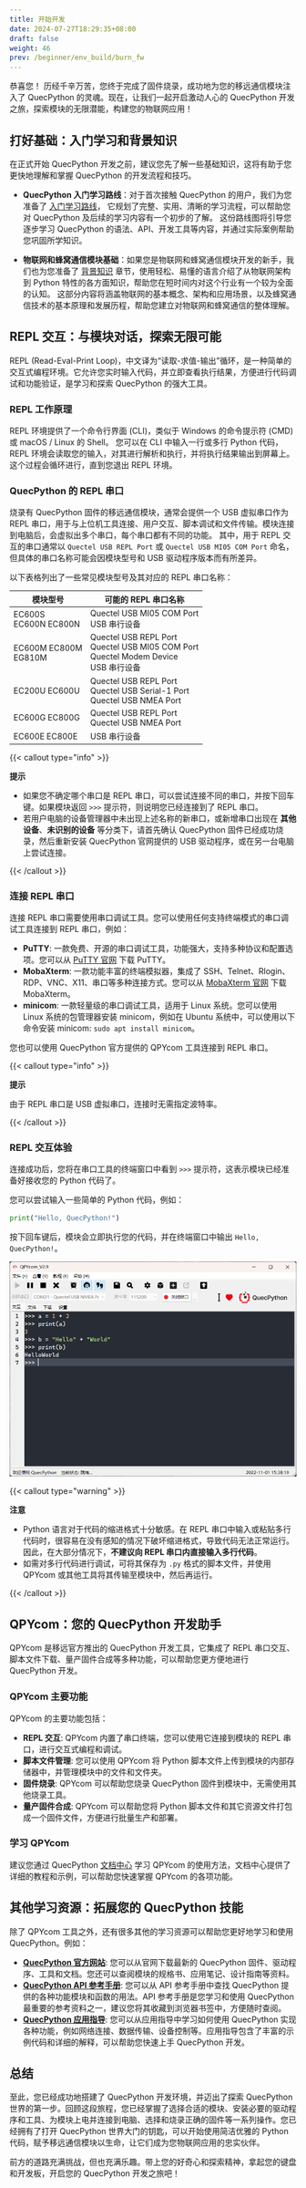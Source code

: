 ```yaml
---
title: 开始开发
date: 2024-07-27T18:29:35+08:00
draft: false
weight: 46
prev: /beginner/env_build/burn_fw
---
```


恭喜您！ 历经千辛万苦，您终于完成了固件烧录，成功地为您的移远通信模块注入了 QuecPython 的灵魂。现在，让我们一起开启激动人心的 QuecPython 开发之旅，探索模块的无限潜能，构建您的物联网应用！

## 打好基础：入门学习和背景知识

在正式开始 QuecPython 开发之前，建议您先了解一些基础知识，这将有助于您更快地理解和掌握 QuecPython 的开发流程和技巧。

- **QuecPython 入门学习路线**：对于首次接触 QuecPython 的用户，我们为您准备了 [入门学习路线](../../learning_path)， 它规划了完整、实用、清晰的学习流程，可以帮助您对 QuecPython 及后续的学习内容有一个初步的了解。 这份路线图将引导您逐步学习 QuecPython 的语法、API、开发工具等内容，并通过实际案例帮助您巩固所学知识。

- **物联网和蜂窝通信模块基础**：如果您是物联网和蜂窝通信模块开发的新手，我们也为您准备了 [背景知识](../../knowledge) 章节，使用轻松、易懂的语言介绍了从物联网架构到 Python 特性的各方面知识，帮助您在短时间内对这个行业有一个较为全面的认知。 这部分内容将涵盖物联网的基本概念、架构和应用场景，以及蜂窝通信技术的基本原理和发展历程，帮助您建立对物联网和蜂窝通信的整体理解。

## REPL 交互：与模块对话，探索无限可能

REPL (Read-Eval-Print Loop)，中文译为“读取-求值-输出”循环，是一种简单的交互式编程环境。它允许您实时输入代码，并立即查看执行结果，方便进行代码调试和功能验证，是学习和探索 QuecPython 的强大工具。

### REPL 工作原理

REPL 环境提供了一个命令行界面 (CLI)，类似于 Windows 的命令提示符 (CMD) 或 macOS / Linux 的 Shell。 您可以在 CLI 中输入一行或多行 Python 代码，REPL 环境会读取您的输入，对其进行解析和执行，并将执行结果输出到屏幕上。这个过程会循环进行，直到您退出 REPL 环境。

### QuecPython 的 REPL 串口

烧录有 QuecPython 固件的移远通信模块，通常会提供一个 USB 虚拟串口作为 REPL 串口，用于与上位机工具连接、用户交互、脚本调试和文件传输。模块连接到电脑后，会虚拟出多个串口，每个串口都有不同的功能。 其中，用于 REPL 交互的串口通常以 `Quectel USB REPL Port` 或 `Quectel USB MI05 COM Port` 命名，但具体的串口名称可能会因模块型号和 USB 驱动程序版本而有所差异。

以下表格列出了一些常见模块型号及其对应的 REPL 串口名称：

| 模块型号                  | 可能的 REPL 串口名称                                                                             |
| ------------------------- | ------------------------------------------------------------------------------------------------ |
| EC600S<br />EC600N EC800N | Quectel USB MI05 COM Port<br />USB 串行设备                                                      |
| EC600M EC800M<br />EG810M | Quectel USB REPL Port<br />Quectel USB MI05 COM Port<br />Quectel Modem Device<br />USB 串行设备 |
| EC200U EC600U             | Quectel USB REPL Port<br />Quectel USB Serial-1 Port<br />Quectel USB NMEA Port                  |
| EC600G EC800G             | Quectel USB REPL Port<br />Quectel USB NMEA Port                                                 |
| EC600E EC800E             | USB 串行设备                                                                                     |

{{< callout type="info" >}}

**提示**

- 如果您不确定哪个串口是 REPL 串口，可以尝试连接不同的串口，并按下回车键。如果模块返回 `>>>` 提示符，则说明您已经连接到了 REPL 串口。
- 若用户电脑的设备管理器中未出现上述名称的新串口，或新增串口出现在 **其他设备**、**未识别的设备** 等分类下，请首先确认 QuecPython 固件已经成功烧录，然后重新安装 QuecPython 官网提供的 USB 驱动程序，或在另一台电脑上尝试连接。

{{< /callout >}}

### 连接 REPL 串口

连接 REPL 串口需要使用串口调试工具。您可以使用任何支持终端模式的串口调试工具连接到 REPL 串口，例如：

- **PuTTY**: 一款免费、开源的串口调试工具，功能强大，支持多种协议和配置选项。您可以从 [PuTTY 官网](https://www.chiark.greenend.org.uk/~sgtatham/putty/latest.html) 下载 PuTTY。
- **MobaXterm**: 一款功能丰富的终端模拟器，集成了 SSH、Telnet、Rlogin、RDP、VNC、X11、串口等多种连接方式。您可以从 [MobaXterm 官网](https://mobaxterm.mobatek.net/) 下载 MobaXterm。
- **minicom**: 一款轻量级的串口调试工具，适用于 Linux 系统。您可以使用 Linux 系统的包管理器安装 minicom，例如在 Ubuntu 系统中，可以使用以下命令安装 minicom: `sudo apt install minicom`。

您也可以使用 QuecPython 官方提供的 QPYcom 工具连接到 REPL 串口。

{{< callout type="info" >}}

**提示**

由于 REPL 串口是 USB 虚拟串口，连接时无需指定波特率。

{{< /callout >}}

### REPL 交互体验

连接成功后，您将在串口工具的终端窗口中看到 `>>>` 提示符，这表示模块已经准备好接收您的 Python 代码了。

您可以尝试输入一些简单的 Python 代码，例如：

```python
print("Hello, QuecPython!")
```

按下回车键后，模块会立即执行您的代码，并在终端窗口中输出 `Hello, QuecPython!`。

![](./assets/repl.png "基于 REPL 串口的 Python 交互示意图")

{{< callout type="warning" >}}

**注意**

- Python 语言对于代码的缩进格式十分敏感。在 REPL 串口中输入或粘贴多行代码时，很容易在没有感知的情况下破坏缩进格式，导致代码无法正常运行。因此，在大部分情况下，**不建议向 REPL 串口内直接输入多行代码**。
- 如需对多行代码进行调试，可将其保存为 `.py` 格式的脚本文件，并使用 QPYcom 或其他工具将其传输至模块中，然后再运行。

{{< /callout >}}

## QPYcom：您的 QuecPython 开发助手

QPYcom 是移远官方推出的 QuecPython 开发工具，它集成了 REPL 串口交互、脚本文件下载、量产固件合成等多种功能，可以帮助您更方便地进行 QuecPython 开发。

### QPYcom 主要功能

QPYcom 的主要功能包括：

- **REPL 交互**: QPYcom 内置了串口终端，您可以使用它连接到模块的 REPL 串口，进行交互式编程和调试。
- **脚本文件管理**: 您可以使用 QPYcom 将 Python 脚本文件上传到模块的内部存储器中，并管理模块中的文件和文件夹。
- **固件烧录**: QPYcom 可以帮助您烧录 QuecPython 固件到模块中，无需使用其他烧录工具。
- **量产固件合成**: QPYcom 可以帮助您将 Python 脚本文件和其它资源文件打包成一个固件文件，方便进行批量生产和部署。

### 学习 QPYcom

建议您通过 QuecPython [文档中心](https://python.quectel.com/doc/Application_guide/zh/dev-tools/QPYcom/index.html) 学习 QPYcom 的使用方法，文档中心提供了详细的教程和示例，可以帮助您快速掌握 QPYcom 的各项功能。

## 其他学习资源：拓展您的 QuecPython 技能

除了 QPYcom 工具之外，还有很多其他的学习资源可以帮助您更好地学习和使用 QuecPython。例如：

- **[QuecPython 官方网站](https://python.quectel.com/)**: 您可以从官网下载最新的 QuecPython 固件、驱动程序、工具和文档。您还可以查阅模块的规格书、应用笔记、设计指南等资料。
- **[QuecPython API 参考手册](https://python.quectel.com/doc/API_reference/zh/)**: 您可以从 API 参考手册中查找 QuecPython 提供的各种功能模块和函数的用法。API 参考手册是您学习和使用 QuecPython 最重要的参考资料之一，建议您将其收藏到浏览器书签中，方便随时查阅。
- **[QuecPython 应用指导](https://python.quectel.com/doc/Application_guide/zh/)**: 您可以从应用指导中学习如何使用 QuecPython 实现各种功能，例如网络连接、数据传输、设备控制等。应用指导包含了丰富的示例代码和详细的解释，可以帮助您快速上手 QuecPython 开发。

## 总结

至此，您已经成功地搭建了 QuecPython 开发环境，并迈出了探索 QuecPython 世界的第一步。回顾这段旅程，您已经掌握了选择合适的模块、安装必要的驱动程序和工具、为模块上电并连接到电脑、选择和烧录正确的固件等一系列操作。您已经拥有了打开 QuecPython 世界大门的钥匙，可以开始使用简洁优雅的 Python 代码，赋予移远通信模块以生命，让它们成为您物联网应用的忠实伙伴。

前方的道路充满挑战，但也充满乐趣。带上您的好奇心和探索精神，拿起您的键盘和开发板，开启您的 QuecPython 开发之旅吧！
